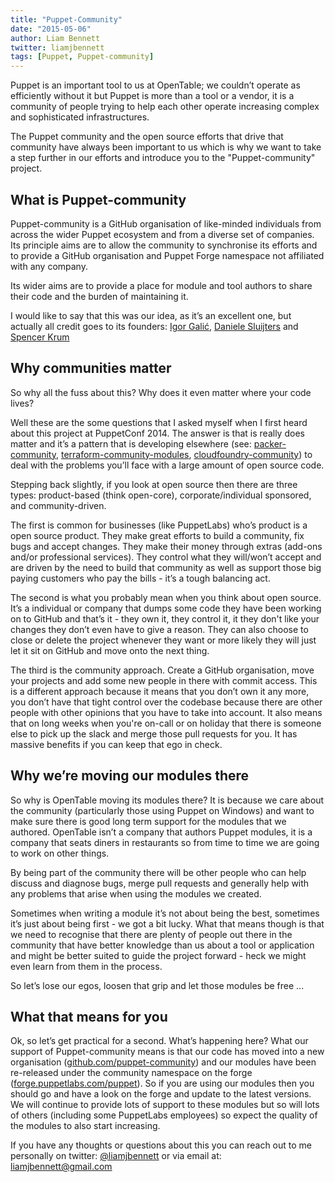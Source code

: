 ```yaml
---
title: "Puppet-Community"
date: "2015-05-06"
author: Liam Bennett
twitter: liamjbennett
tags: [Puppet, Puppet-community]
---
```


Puppet is an important tool to us at OpenTable; we couldn’t operate as efficiently without it but Puppet is more than a tool or a vendor, it is a community of people trying to help
each other operate increasing complex and sophisticated infrastructures.

The Puppet community and the open source efforts that drive that community have always been important to us which is why we want to take a step further in our efforts and introduce
you to the "Puppet-community" project.

## What is Puppet-community

Puppet-community is a GitHub organisation of like-minded individuals from across the wider Puppet ecosystem and from a diverse set of companies. Its principle aims are to allow the community to synchronise its efforts and to provide a GitHub organisation and Puppet Forge namespace not affiliated with any company.

Its wider aims are to provide a place for module and tool authors to share their code and the burden of maintaining it.

I would like to say that this was our idea, as it’s an excellent one, but actually all credit goes to its founders: [Igor Galić](https://github.com/igalic), [Daniele Sluijters](https://github.com/daenney) and [Spencer Krum](https://github.com/nibalizer)

## Why communities matter

So why all the fuss about this? Why does it even matter where your code lives?

Well these are the some questions that I asked myself when I first heard about this project at PuppetConf 2014. The answer is that is really does matter and it’s a pattern that is
developing elsewhere (see: [packer-community](https://github.com/packer-community), [terraform-community-modules](https://github.com/terraform-community-modules),
[cloudfoundry-community](https://github.com/cloudfoundry-community)) to deal with the problems you’ll face with a large amount of open source code.

Stepping back slightly, if you look at open source then there are three types: product-based (think open-core), corporate/individual sponsored, and community-driven.

The first is common for businesses (like PuppetLabs) who’s product is a open source product. They make great efforts to build a community, fix bugs and accept changes. They make their money through extras (add-ons and/or professional services). They control what they will/won’t accept and are driven by the need to build that community as well as support those big paying customers who pay the bills - it’s a tough balancing act.

The second is what you probably mean when you think about open source. It’s a individual or company that dumps some code they have been working on to GitHub and that’s it - they own it, they control it, it they don't like your changes they don’t even have to give a reason. They can also choose to close or delete the project whenever they want or more likely they will just let it sit on GitHub and move onto the next thing.

The third is the community approach. Create a GitHub organisation, move your projects and add some new people in there with commit access. This is a different approach because it means
that you don’t own it any more, you don’t have that tight control over the codebase because there are other people with other opinions that you have to take into account. It also means
that on long weeks when you're on-call or on holiday that there is someone else to pick up the slack and merge those pull requests for you. It has massive benefits if you can keep that
ego in check.

## Why we’re moving our modules there

So why is OpenTable moving its modules there? It is because we care about the community (particularly those using Puppet on Windows) and want to make sure there is good long term
support for the modules that we authored. OpenTable isn’t a company that authors Puppet modules, it is a company that seats diners in restaurants so from time to time we are going
to work on other things.

By being part of the community there will be other people who can help discuss and diagnose bugs, merge pull requests and generally help with any problems that arise when using
the modules we created.

Sometimes when writing a module it’s not about being the best, sometimes it’s just about being first - we got a bit lucky. What that means though is that we need to recognise that there
are plenty of people out there in the community that have better knowledge than us about a tool or application and might be better suited to guide the project forward - heck we might
even learn from them in the process.

So let’s lose our egos, loosen that grip and let those modules be free ...

## What that means for you

Ok, so let’s get practical for a second. What’s happening here? What our support of Puppet-community means is that our code has moved into a new organisation
([github.com/puppet-community](https://github.com/puppet-community)) and our modules have been re-released under the community namespace on the forge
([forge.puppetlabs.com/puppet](https://forge.puppetlabs.com/puppet)). So if you are using our modules then you should go and have a look on the forge and update to the latest versions.
We will continue to provide lots of support to these modules but so will lots of others (including some PuppetLabs employees) so expect the quality of the modules to also start increasing.

If you have any thoughts or questions about this you can reach out to me personally on twitter: [@liamjbennett](twitter.com/liamjbennett) or via email at: [liamjbennett@gmail.com](mailto:liamjbennett@gmail.com)

